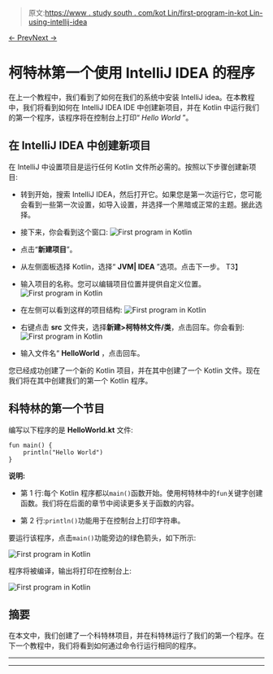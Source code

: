 > 原文:[https://www . study south . com/kot Lin/first-program-in-kot Lin-using-intellij-idea](https://www.studytonight.com/kotlin/first-program-in-kotlin-using-intellij-idea)

[← Prev](/kotlin/kotlin-environment-setup "Kotlin Environment Setup")[Next →](/kotlin/how-to-run-kotlin-program-using-compiler "Run Kotlin Program")

# 柯特林第一个使用 IntelliJ IDEA 的程序

在上一个教程中，我们看到了如何在我们的系统中安装 IntelliJ idea。在本教程中，我们将看到如何在 IntelliJ IDEA IDE 中创建新项目，并在 Kotlin 中运行我们的第一个程序，该程序将在控制台上打印“ *Hello World* ”。

## 在 IntelliJ IDEA 中创建新项目

在 IntelliJ 中设置项目是运行任何 Kotlin 文件所必需的。按照以下步骤创建新项目:

*   转到开始，搜索 IntelliJ IDEA，然后打开它。如果您是第一次运行它，您可能会看到一些第一次设置，如导入设置，并选择一个黑暗或正常的主题。据此选择。

*   接下来，你会看到这个窗口:
    ![First program in Kotlin](../Images/0bbbee5d2c6e422e67621448338c1d27.png)

*   点击“**新建项目**”。

*   从左侧面板选择 Kotlin，选择“ **JVM| IDEA** ”选项。点击下一步。
    T3】

*   输入项目的名称。您可以编辑项目位置并提供自定义位置。
    ![First program in Kotlin](../Images/76d65962c9e651a88dc7756713b5d665.png)

*   在左侧可以看到这样的项目结构:
    ![First program in Kotlin](../Images/1c98d3353e247e3ce61c8091f569f504.png)

*   右键点击 **src** 文件夹，选择**新建>柯特林文件/类**，点击回车。你会看到:
    ![First program in Kotlin](../Images/066085e7c038e375dd5bb940d1c84991.png)

*   输入文件名“ **HelloWorld** ，点击回车。

您已经成功创建了一个新的 Kotlin 项目，并在其中创建了一个 Kotlin 文件。现在我们将在其中创建我们的第一个 Kotlin 程序。

## 科特林的第一个节目

编写以下程序的是 **HelloWorld.kt** 文件:

```
fun main() {
    println("Hello World")
}
```

**说明:**

*   第 1 行:每个 Kotlin 程序都以`main()`函数开始。使用柯特林中的`fun`关键字创建函数。我们将在后面的章节中阅读更多关于函数的内容。

*   第 2 行:`println()`功能用于在控制台上打印字符串。

要运行该程序，点击`main()`功能旁边的绿色箭头，如下所示:

![First program in Kotlin](../Images/5e76732a45accaf3d1307d1620a70ded.png)

程序将被编译，输出将打印在控制台上:

![First program in Kotlin](../Images/5a50eeaea6e0f5383a5e6f6bc91c857b.png)

## 摘要

在本文中，我们创建了一个科特林项目，并在科特林运行了我们的第一个程序。在下一个教程中，我们将看到如何通过命令行运行相同的程序。

* * *

* * *